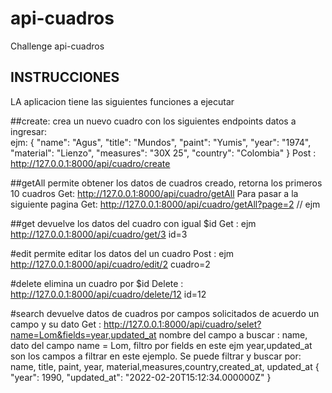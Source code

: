 # api-cuadros
Challenge api-cuadros
## INSTRUCCIONES 

LA aplicacion tiene las siguientes funciones a ejecutar

##create: 
crea un nuevo cuadro con los siguientes endpoints datos a ingresar:<br>
ejm:
{
"name": "Agus",
"title": "Mundos",
"paint": "Yumis",
"year": "1974",
"material": "Lienzo",
"measures": "30X 25",
"country": "Colombia"
}
Post : http://127.0.0.1:8000/api/cuadro/create 

##getAll 
permite obtener los datos de cuadros creado, retorna los primeros 10 cuadros
Get: http://127.0.0.1:8000/api/cuadro/getAll
Para pasar a la siguiente pagina
Get: http://127.0.0.1:8000/api/cuadro/getAll?page=2 // ejm 

##get
devuelve los datos del cuadro con igual $id
Get : ejm http://127.0.0.1:8000/api/cuadro/get/3 id=3

#edit
permite editar los datos del un cuadro
Post : ejm http://127.0.0.1:8000/api/cuadro/edit/2 cuadro=2

#delete
elimina un cuadro por $id 
Delete : http://127.0.0.1:8000/api/cuadro/delete/12 id=12

#search
devuelve datos de cuadros por campos solicitados de acuerdo un campo y su dato
Get : http://127.0.0.1:8000/api/cuadro/selet?name=Lom&fields=year,updated_at 
nombre del campo a buscar : name,
dato del campo  name = Lom,
filtro por fields en este ejm year,updated_at son los campos a filtrar en este ejemplo.
Se puede filtrar y buscar por:
name, title, paint, year, material,measures,country,created_at, updated_at
        {
            "year": 1990,
            "updated_at": "2022-02-20T15:12:34.000000Z"
        }
